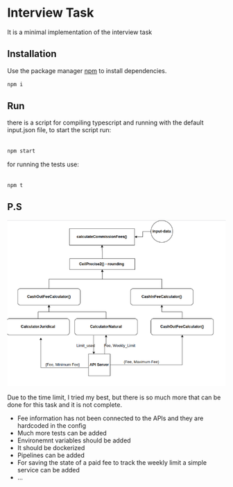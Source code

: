 # Interview Task

It is a minimal implementation of the interview task

## Installation

Use the package manager [npm](https://www.npmjs.com/) to install dependencies.

```bash
npm i
```

## Run

there is a script for compiling typescript and running with the default input.json file, to start the script run:

```js

npm start

```

for running the tests use:

```js

npm t

```

## P.S

![Diagram](diag.png)

Due to the time limit, I tried my best, but there is so much more that can be done for this task and it is not complete.

- Fee information has not been connected to the APIs and they are hardcoded in the config
- Much more tests can be added
- Environemnt variables should be added
- It should be dockerized
- Pipelines can be added
- For saving the state of a paid fee to track the weekly limit a simple service can be added
- ...
